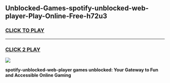 
## Unblocked-Games-spotify-unblocked-web-player-Play-Online-Free-h72u3
<h3>
<a href="https://premium76.site?title=spotify-unblocked-web-player&ref=26A">CLICK TO PLAY</a></h3>
<hr>

<h3>
<a href="https://premium76.site?title=spotify-unblocked-web-player&ref=26A">CLICK 2 PLAY</a>
  
</h3>

<a href="https://premium76.site?title=spotify-unblocked-web-player&ref=26A"><img src="https://clearcache.store/games.png"></a>


**spotify-unblocked-web-player games unblocked: Your Gateway to Fun and Accessible Online Gaming**
